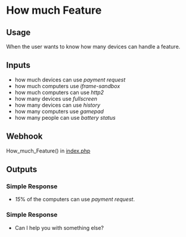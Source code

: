 # How much Feature
## Usage
When the user wants to know how many devices can handle a feature.
## Inputs
* how much devices can use _payment request_
* how much computers use _iframe-sandbox_
* how much computers can use _http2_
* how many devices use _fullscreen_
* how many devices can use _history_
* how many computers use _gamepad_
* how many people can use _battery status_
## Webhook
How_much_Feature() in [index.php](../index.php)
## Outputs
### Simple Response
* _15_% of the computers can use _payment request_.
### Simple Response
* Can I help you with something else?